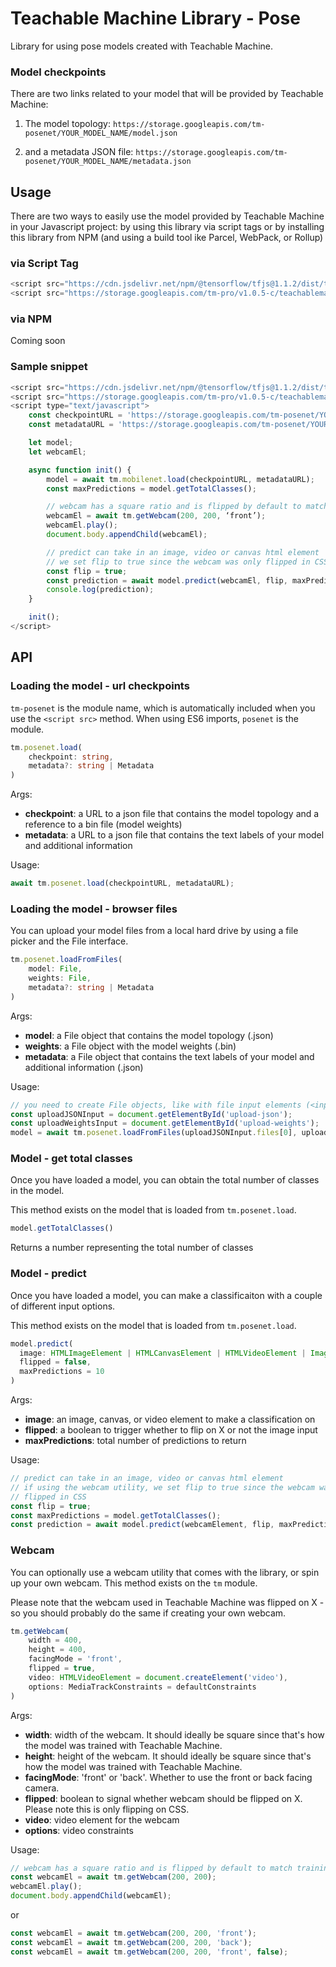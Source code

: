 # Teachable Machine Library - Pose

Library for using pose models created with Teachable Machine.

### Model checkpoints

There are two links related to your model that will be provided by Teachable Machine:

1) The model topology: `https://storage.googleapis.com/tm-posenet/YOUR_MODEL_NAME/model.json`

2) and a metadata JSON file: `https://storage.googleapis.com/tm-posenet/YOUR_MODEL_NAME/metadata.json`


## Usage

There are two ways to easily use the model provided by Teachable Machine in your Javascript project: by using this library via script tags or by installing this library from NPM (and using a build tool ike Parcel, WebPack, or Rollup)

### via Script Tag

```js
<script src="https://cdn.jsdelivr.net/npm/@tensorflow/tfjs@1.1.2/dist/tf.min.js"></script>
<script src="https://storage.googleapis.com/tm-pro/v1.0.5-c/teachablemachine-pose.min.js"></script>
```

### via NPM

Coming soon

### Sample snippet

```js
<script src="https://cdn.jsdelivr.net/npm/@tensorflow/tfjs@1.1.2/dist/tf.min.js"></script>
<script src="https://storage.googleapis.com/tm-pro/v1.0.5-c/teachablemachine-pose.min.js"></script>
<script type="text/javascript">
    const checkpointURL = 'https://storage.googleapis.com/tm-posenet/YOUR_MODEL_NAME/model.json';
    const metadataURL = 'https://storage.googleapis.com/tm-posenet/YOUR_MODEL_NAME/metadata.json';

    let model;
    let webcamEl;

    async function init() {
        model = await tm.mobilenet.load(checkpointURL, metadataURL);
        const maxPredictions = model.getTotalClasses();

        // webcam has a square ratio and is flipped by default to match training
        webcamEl = await tm.getWebcam(200, 200, ‘front’);
        webcamEl.play();
        document.body.appendChild(webcamEl);

        // predict can take in an image, video or canvas html element
        // we set flip to true since the webcam was only flipped in CSS
        const flip = true;
        const prediction = await model.predict(webcamEl, flip, maxPredictions);
        console.log(prediction);
    }

    init();
</script>
```


## API

### Loading the model - url checkpoints

`tm-posenet` is the module name, which is automatically included when you use the `<script src>` method. When using ES6 imports, `posenet` is the module.

```ts
tm.posenet.load(
	checkpoint: string, 
	metadata?: string | Metadata
)
```

Args:

* **checkpoint**: a URL to a json file that contains the model topology and a reference to a bin file (model weights)
* **metadata**: a URL to a json file that contains the text labels of your model and additional information


Usage:

```js
await tm.posenet.load(checkpointURL, metadataURL);
```


### Loading the model - browser files

You can upload your model files from a local hard drive by using a file picker and the File interface. 

```ts
tm.posenet.loadFromFiles(
	model: File, 
	weights: File, 
	metadata?: string | Metadata
) 
```

Args:

* **model**: a File object that contains the model topology (.json)
* **weights**: a File object with the model weights (.bin)
* **metadata**: a File object that contains the text labels of your model and additional information (.json)

Usage:

```js
// you need to create File objects, like with file input elements (<input type="file" ...>)
const uploadJSONInput = document.getElementById('upload-json');
const uploadWeightsInput = document.getElementById('upload-weights');
model = await tm.posenet.loadFromFiles(uploadJSONInput.files[0], uploadWeightsInput.files[0])
```

### Model - get total classes

Once you have loaded a model, you can obtain the total number of classes in the model. 

This method exists on the model that is loaded from `tm.posenet.load`.

```ts
model.getTotalClasses()
```

Returns a number representing the total number of classes


### Model - predict

Once you have loaded a model, you can make a classificaiton with a couple of different input options.

This method exists on the model that is loaded from `tm.posenet.load`.

```ts
model.predict(
  image: HTMLImageElement | HTMLCanvasElement | HTMLVideoElement | ImageBitmap,
  flipped = false,
  maxPredictions = 10
)
```

Args:

* **image**: an image, canvas, or video element to make a classification on
* **flipped**: a boolean to trigger whether to flip on X or not the image input
* **maxPredictions**: total number of predictions to return

Usage:

```js
// predict can take in an image, video or canvas html element
// if using the webcam utility, we set flip to true since the webcam was only 
// flipped in CSS
const flip = true;
const maxPredictions = model.getTotalClasses();
const prediction = await model.predict(webcamElement, flip, maxPredictions);
```

### Webcam

You can optionally use a webcam utility that comes with the library, or spin up your own webcam. This method exists on the `tm` module.

Please note that the webcam used in Teachable Machine was flipped on X - so you should probably do the same if creating your own webcam.

```ts
tm.getWebcam(
    width = 400,
    height = 400,
    facingMode = 'front',
    flipped = true,
    video: HTMLVideoElement = document.createElement('video'),
    options: MediaTrackConstraints = defaultConstraints
)
```

Args:

* **width**: width of the webcam. It should ideally be square since that's how the model was trained with Teachable Machine.
* **height**: height of the webcam. It should ideally be square since that's how the model was trained with Teachable Machine.
* **facingMode**: 'front' or 'back'. Whether to use the front or back facing camera.
* **flipped**: boolean to signal whether webcam should be flipped on X. Please note this is only flipping on CSS.
* **video**: video element for the webcam
* **options**: video constraints

Usage:

```js
// webcam has a square ratio and is flipped by default to match training
const webcamEl = await tm.getWebcam(200, 200);
webcamEl.play();
document.body.appendChild(webcamEl);
```

or

```js
const webcamEl = await tm.getWebcam(200, 200, 'front');
const webcamEl = await tm.getWebcam(200, 200, 'back');
const webcamEl = await tm.getWebcam(200, 200, 'front', false);
```




